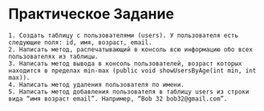 # Практическое Задание
    1. Создать таблицу с пользователями (users). У пользователя есть следующие поля: id, имя, возраст, email.
    2. Написать метод, распечатывающий в консоль всю информацию обо всех пользователях из таблицы.
    3. Написать метод вывода в консоль пользователей, возраст которых находится в пределах min-max (public void showUsersByAge(int min, int max)).
    4. Написать метод удаления пользователя по имени.
    5. Написать метод добавления пользователя в таблицу users из строки вида “имя возраст email”. Например, “Bob 32 bob32@gmail.com”.